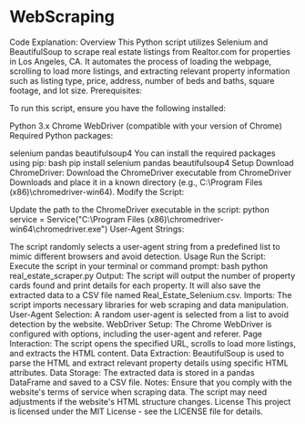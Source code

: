 # WebScraping
Code Explanation:
Overview
This Python script utilizes Selenium and BeautifulSoup to scrape real estate listings from Realtor.com for properties in Los Angeles, CA. It automates the process of loading the webpage, scrolling to load more listings, and extracting relevant property information such as listing type, price, address, number of beds and baths, square footage, and lot size.
Prerequisites:

To run this script, ensure you have the following installed:

Python 3.x
Chrome WebDriver (compatible with your version of Chrome)
Required Python packages:

selenium
pandas
beautifulsoup4
You can install the required packages using pip:
bash
pip install selenium pandas beautifulsoup4
Setup
Download ChromeDriver:
Download the ChromeDriver executable from ChromeDriver Downloads and place it in a known directory (e.g., C:\Program Files (x86)\chromedriver-win64\).
Modify the Script:

Update the path to the ChromeDriver executable in the script:
python
service = Service("C:\\Program Files (x86)\\chromedriver-win64\\chromedriver.exe")
User-Agent Strings:

The script randomly selects a user-agent string from a predefined list to mimic different browsers and avoid detection.
Usage
Run the Script:
Execute the script in your terminal or command prompt:
bash
python real_estate_scraper.py
Output:
The script will output the number of property cards found and print details for each property. It will also save the extracted data to a CSV file named Real_Estate_Selenium.csv.
Imports: The script imports necessary libraries for web scraping and data manipulation.
User-Agent Selection: A random user-agent is selected from a list to avoid detection by the website.
WebDriver Setup: The Chrome WebDriver is configured with options, including the user-agent and referer.
Page Interaction: The script opens the specified URL, scrolls to load more listings, and extracts the HTML content.
Data Extraction: BeautifulSoup is used to parse the HTML and extract relevant property details using specific HTML attributes.
Data Storage: The extracted data is stored in a pandas DataFrame and saved to a CSV file.
Notes:
Ensure that you comply with the website's terms of service when scraping data.
The script may need adjustments if the website's HTML structure changes.
License
This project is licensed under the MIT License - see the LICENSE file for details.
